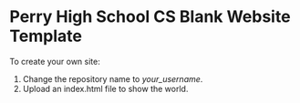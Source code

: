 # Perry High School CS Blank Website Template

To create your own site:

1. Change the repository name to _your_username_.
2. Upload an index.html file to show the world.
